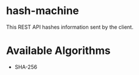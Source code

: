 # hash-machine
This REST API hashes information sent by the client.

# Available Algorithms

- SHA-256